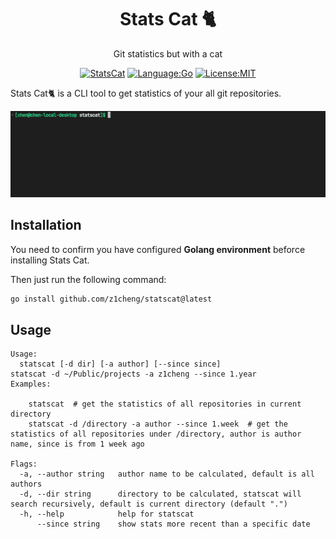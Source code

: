 <div align="center">

# Stats Cat 🐈

Git statistics but with a cat

[![StatsCat](https://img.shields.io/badge/Repo-Stats%20Cat%20%F0%9F%90%88-yellow)](https://github.com/z1cheng/statscat) [![Language:Go](https://img.shields.io/static/v1?label=Language&message=Go&color=blue&style=flat-square)](https://go.dev) [![License:MIT](https://img.shields.io/static/v1?label=License&message=MIT&color=blue&style=flat-square)](https://opensource.org/licenses/MIT) 
</div>

Stats Cat🐈 is a CLI tool to get statistics of your all git repositories.

![example](docs/example.gif)

## Installation

You need to confirm you have configured **Golang environment** beforce installing Stats Cat.

Then just run the following command:

```bash
go install github.com/z1cheng/statscat@latest
```

## Usage

```
Usage:
  statscat [-d dir] [-a author] [--since since] 
statscat -d ~/Public/projects -a z1cheng --since 1.year
Examples:

    statscat  # get the statistics of all repositories in current directory
    statscat -d /directory -a author --since 1.week  # get the statistics of all repositories under /directory, author is author name, since is from 1 week ago

Flags:
  -a, --author string   author name to be calculated, default is all authors
  -d, --dir string      directory to be calculated, statscat will search recursively, default is current directory (default ".")
  -h, --help            help for statscat
      --since string    show stats more recent than a specific date
```


